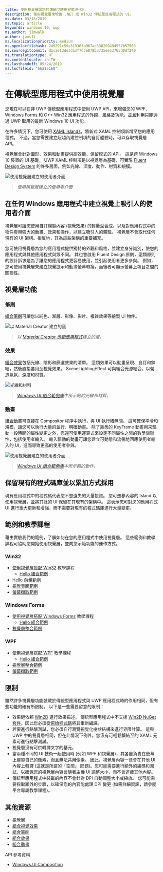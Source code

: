 ```yaml
---
title: 使用視覺層讓您的傳統型應用程式現代化
description: 使用視覺層來增強 .NET 或 Win32 傳統型應用程式的 UI。
ms.date: 03/18/2019
ms.topic: article
keywords: windows 10, uwp
ms.author: jimwalk
author: jwmsft
ms.localizationpriority: medium
ms.openlocfilehash: 249291c59a31036fa967ac338209404557b57503
ms.sourcegitcommit: d1c3e13de3da3f7dce878b3735ee53765d0df240
ms.translationtype: HT
ms.contentlocale: zh-TW
ms.lasthandoff: 05/24/2019
ms.locfileid: "66215168"
---
```

# <a name="using-the-visual-layer-in-desktop-apps"></a>在傳統型應用程式中使用視覺層

您現在可以在非 UWP 傳統型應用程式中使用 UWP API，來增強您的 WPF、Windows Forms 和 C++ Win32 應用程式的外觀、風格及功能，並且利用只能透過 UWP 取用的最新 Windows 10 UI 功能。

在許多情況下，您可使用 [XAML Islands](xaml-islands.md)，將新式 XAML 控制項新增至您的應用程式。 不過，當您需要建立超越內建控制項的自訂體驗時，可以存取視覺層 API。

視覺層會針對圖形、效果和動畫提供高效能、保留模式的 API。 這是跨 Windows 10 裝置的 UI 基礎。 UWP XAML 控制項是以視覺層為基礎，可實現 [Fluent Design System](/windows/uwp/design/fluent-design-system/index) 的許多層面，例如光線、深度、動作、材質和規模。

![使用視覺層建立的使用者介面](images/visual-layer-interop/pull-to-animate.gif)

> _使用視覺層建立的使用者介面_

## <a name="create-a-visually-engaging-user-interface-in-any-windows-app"></a>在任何 Windows 應用程式中建立視覺上吸引人的使用者介面

視覺層可讓您使用自訂繪製內容 (視覺效果) 的輕量型合成，以及對應用程式中的物件套用強大的動畫、效果和操作，以建立吸引人的體驗。 視覺層不會取代任何現有的 UI 架構。相反地，其為這些架構的重要補充。

您可使用視覺層為您的應用程式提供獨特的外觀和風格，並建立身分識別，使您的應用程式與其他應用程式與眾不同。 其也會啟用 Fluent Design 原則，這類原則的設計訴求是為了讓您的應用程式更容易使用，並引起使用者更多參與。 例如，您可使用視覺層來建立視覺提示和動畫螢幕轉換，而後者可顯示螢幕上項目之間的關聯性。

## <a name="visual-layer-features"></a>視覺層功能

### <a name="brushes"></a>筆刷

[組合筆刷](/windows/uwp/composition/composition-brushes)可讓您以純色、漸層、影像、影片、複雜效果等繪製 UI 物件。

![以 Material Creator 建立的蛋](images/visual-layer-interop/egg.gif)

> _以 [Material Creator 示範應用程式](https://github.com/Microsoft/WindowsCompositionSamples/tree/master/Demos/MaterialCreator)建立的蛋。_

### <a name="effects"></a>效果

[組合效果](/windows/uwp/composition/composition-effects)包括光線、陰影和篩選效果的清單。 這類效果可以動畫呈現、自訂和鍊結，然後直接套用至視覺效果。 SceneLightingEffect 可與組合光源結合，以營造氣氛、深度和材質。

![光線和材料](images/visual-layer-interop/light-interop.gif)

> _[Windows UI 組合範例庫](https://github.com/Microsoft/WindowsCompositionSamples/tree/master/SampleGallery)中所示範的光線和材質。_

### <a name="animations"></a>動畫

[組合動畫](/windows/uwp/composition/composition-animation)可直接在 Compositor 程序中執行，與 UI 執行緒無關。 這可確保平滑和規模，讓您可以執行大量的並行、明確動畫。 除了熟悉的 KeyFrame 動畫用來驅動一段時間的屬性變更之外，您還可使用運算式來設定不同屬性之間的數學關聯性，包括使用者輸入。 輸入驅動的動畫可讓您建立可動態和流暢地回應使用者輸入的 UI，進而導致更高的使用者參與。

![使用視覺層建立的使用者介面](images/visual-layer-interop/swipe-scroller.gif)

> _[Windows UI 組合範例庫](https://github.com/Microsoft/WindowsCompositionSamples/tree/master/SampleGallery)中所示範的動作。_

## <a name="keep-your-existing-codebase-and-adopt-incrementally"></a>保留現有的程式碼庫並以累加方式採用

現有應用程式中的程式碼代表您不想遺失的大量投資。 您可遷移內容的 Island  以使用視覺層，並將其餘的 UI 保留在其現有的架構中。 這表示您可對您的應用程式 UI 進行重大更新和增強，而不需要對現有的程式碼庫進行大量變更。

## <a name="samples-and-tutorials"></a>範例和教學課程

藉由實驗我們的範例，了解如何在您的應用程式中使用視覺層。 這些範例和教學課程可協助您開始使用視覺層，並向您示範功能的運作方式。

### <a name="win32"></a>Win32

- [使用視覺層搭配 Win32](using-the-visual-layer-with-win32.md) 教學課程
  - [Hello 組合範例](https://github.com/Microsoft/Windows.UI.Composition-Win32-Samples/tree/master/cpp/HelloComposition)
- [Hello 向量範例](https://github.com/Microsoft/Windows.UI.Composition-Win32-Samples/tree/master/cpp/HelloVectors)
- [視覺表面範例](https://github.com/Microsoft/Windows.UI.Composition-Win32-Samples/tree/master/cpp/VirtualSurfaces)
- [螢幕擷取範例](https://github.com/Microsoft/Windows.UI.Composition-Win32-Samples/tree/master/cpp/ScreenCaptureforHWND)

### <a name="windows-forms"></a>Windows Forms

- [使用視覺層搭配 Windows Forms](using-the-visual-layer-with-windows-forms.md) 教學課程
  - [Hello 組合範例](https://github.com/Microsoft/Windows.UI.Composition-Win32-Samples/tree/master/dotnet/WinForms/HelloComposition)
- [視覺層整合範例](https://github.com/Microsoft/Windows.UI.Composition-Win32-Samples/tree/master/dotnet/WinForms/VisualLayerIntegration)

### <a name="wpf"></a>WPF

- [使用視覺層搭配 WPF](using-the-visual-layer-with-wpf.md) 教學課程
  - [Hello 組合範例](https://github.com/Microsoft/Windows.UI.Composition-Win32-Samples/tree/master/dotnet/WPF/HelloComposition)
- [視覺層整合範例](https://github.com/Microsoft/Windows.UI.Composition-Win32-Samples/tree/master/dotnet/WPF/VisualLayerIntegration)
- [螢幕擷取範例](https://github.com/Microsoft/Windows.UI.Composition-Win32-Samples/tree/master/dotnet/WPF/ScreenCapture)

## <a name="limitations"></a>限制

雖然許多視覺層功能裝載於傳統型應用程式與 UWP 應用程式時的作用相同，但有些功能的確有所限制。 以下是一些需要留意的限制：

- 效果鏈依賴 [Win2D](http://microsoft.github.io/Win2D/html/Introduction.htm) 進行效果描述。 傳統型應用程式中不支援 [Win2D NuGet 套件](https://www.nuget.org/packages/Win2D.uwp)，因此您必須從[原始程式碼](https://github.com/Microsoft/Win2D)將其重新編譯。
- 若要進行點擊測試，您必須自行瀏覽視覺化樹狀結構來進行界限計算。 這與 UWP 中的視覺層相同，但在此情況下例外，您沒有可輕鬆繫結至的 XAML 元素可進行點擊測試。
- 視覺層沒有可供轉譯文字的基元。
- 當兩種不同的 UI 技術一起使用時 (例如 WPF 和視覺層)，其各自負責在螢幕上繪製自己的像素，而且無法共用像素。 因此，視覺層內容一律會在其他 UI 內容上轉譯 (這就是所謂的「空間」  問題)。您可能需要進行額外的編碼和測試，以確保您的視覺層內容會隨著主機 UI 調整大小，而不會遮蔽其他內容。
- 傳統型應用程式中裝載的內容不會針對 DPI 自動調整大小或縮放。 您可能需要採取額外的步驟，以確保您的內容能處理 DPI 變更 (如需詳細資訊，請參閱平台專屬教學課程)。

## <a name="additional-resources"></a>其他資源

- [視覺層](/windows/uwp/composition/visual-layer)
- [組合視覺效果](/windows/uwp/composition/composition-visual-tree)
- [組合筆刷](/windows/uwp/composition/composition-brushes)
- [組合效果](/windows/uwp/composition/composition-effects)
- [組合動畫](/windows/uwp/composition/composition-animation)

API 參考資料

- [Windows.UI.Composition](/uwp/api/Windows.UI.Composition)